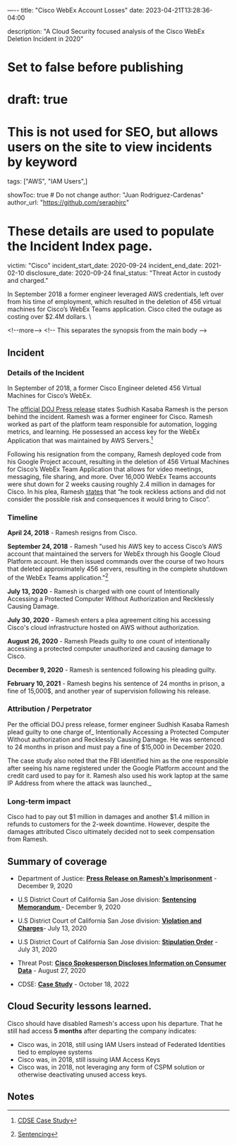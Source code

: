 —--
title: "Cisco WebEx Account Losses"
date: 2023-04-21T13:28:36-04:00

description: "A Cloud Security focused analysis of the Cisco WebEx Deletion Incident in 2020"

# Set to false before publishing
# draft: true

# This is not used for SEO, but allows users on the site to view incidents by keyword
tags: ["AWS", "IAM Users",]

showToc: true # Do not change
author: "Juan Rodriguez-Cardenas"
author_url: "https://github.com/seraphjrc"

# These details are used to populate the Incident Index page.
victim: "Cisco"
incident_start_date: 2020-09-24
incident_end_date: 2021-02-10
disclosure_date: 2020-09-24
final_status: "Threat Actor in custody and charged."

 
In September 2018 a former engineer leveraged AWS credentials, left over from his time of employment, which resulted in the deletion of 456 virtual machines for Cisco’s WebEx Teams application. Cisco cited the outage as costing over $2.4M dollars.  \


&lt;!--more--> &lt;!-- This separates the synopsis from the main body -->


## Incident


### Details of the Incident

In September of 2018, a former Cisco Engineer deleted 456 Virtual Machines for Cisco’s WebEx.  


The [official DOJ Press release](https://www.justice.gov/usao-ndca/pr/san-jose-man-sentenced-two-years-imprisonment-damaging-cisco-s-network) states Sudhish Kasaba Ramesh is the person behind the incident. Ramesh was a former engineer for Cisco. Ramesh worked as part of the platform team responsible for automation, logging metrics, and learning. He possessed an access key for the WebEx Application that was maintained by AWS Servers.[^1] 

Following his resignation from the company, Ramesh deployed code from his Google Project account, resulting in the deletion of 456 Virtual Machines for Cisco’s WebEx Team Application that allows for video meetings, messaging, file sharing, and more. Over 16,000 WebEx Teams accounts were shut down for 2 weeks causing roughly 2.4 million in damages for Cisco. In his plea, Ramesh [states](https://www.google.com/url?q=https://www.justice.gov/usao-ndca/pr/san-jose-man-sentenced-two-years-imprisonment-damaging-cisco-s-network&sa=D&source=docs&ust=1681955435174552&usg=AOvVaw1efeqpUAGtW0FmNrnadl0H) that “he took reckless actions and did not consider the possible risk and consequences it would bring to Cisco”.  
 



### Timeline



**April 24, 2018** - Ramesh resigns from Cisco.

**September 24, 2018** - Ramesh "used his AWS key to access Cisco’s AWS account that maintained the servers for WebEx through his Google Cloud Platform account. He then issued commands over the course of two hours that deleted approximately 456 servers, resulting in the complete shutdown of the WebEx Teams application."[^2]
 
**July 13, 2020** - Ramesh is charged with one count of  Intentionally Accessing a Protected Computer Without Authorization and Recklessly Causing Damage.

**July 30, 2020** - Ramesh enters a plea agreement citing his accessing Cisco's cloud infrastructure hosted on AWS without authorization.
 
**August 26, 2020** - Ramesh Pleads guilty to one count of intentionally accessing a protected computer unauthorized and causing damage to Cisco.

**December 9, 2020** - Ramesh is sentenced following his pleading guilty.

**February 10, 2021** - Ramesh begins his sentence of 24 months in prison, a fine of 15,000$, and another year of supervision following his release.



### Attribution / Perpetrator

Per the official DOJ press release, former engineer Sudhish Kasaba Ramesh plead guilty to one charge of_ Intentionally Accessing a Protected Computer Without authorization and Recklessly Causing Damage. He was sentenced to 24 months in prison and must pay a fine of $15,000 in December 2020. 
 
The case study also noted that the FBI identified him as the one responsible after seeing his name registered under the Google Platform account and the credit card used to pay for it. Ramesh also used his work laptop at the same IP Address from where the attack was launched._


### Long-term impact


Cisco had to pay out $1 million in damages and another $1.4 million in refunds to customers for the 2-week downtime. However, despite the damages attributed Cisco ultimately decided not to seek compensation from Ramesh.


## Summary of coverage


* Department of Justice: **[Press Release on Ramesh's Imprisonment](https://www.justice.gov/usao-ndca/pr/san-jose-man-sentenced-two-years-imprisonment-damaging-cisco-s-network)** - December 9, 2020 

* U.S District Court of California San Jose division: **[Sentencing Memorandum ](https://dd80b675424c132b90b3-e48385e382d2e5d17821a5e1d8e4c86b.ssl.cf1.rackcdn.com/external/showtemp-4.pdf)**- December 9, 2020 

* U.S District Court of California San Jose division: **[Violation and Charges](https://storage.courtlistener.com/recap/gov.uscourts.cand.362365/gov.uscourts.cand.362365.1.0.pdf)**- July 13, 2020 

* U.S District Court of California San Jose division: **[Stipulation Order](https://storage.courtlistener.com/recap/gov.uscourts.cand.362365/gov.uscourts.cand.362365.9.0.pdf)** - July 31, 2020 

* Threat Post: **[Cisco Spokesperson Discloses Information on Consumer Data](https://threatpost.com/ex-cisco-employee-pleads-guilty-to-deleting-16k-webex-teams-accounts/158748/)** - August 27, 2020 

* CDSE: **[Case Study](https://www.cdse.edu/Portals/124/Documents/casestudies/case-study-sudhish-kasaba-ramesh.pdf)** - October 18, 2022 






## Cloud Security lessons learned.

Cisco should have disabled Ramesh's access upon his departure. That he still had access **5 months** after departing the company indicates:



* Cisco was, in 2018, still using IAM Users instead of Federated Identities tied to employee systems
* Cisco was, in 2018, still issuing IAM Access Keys
* Cisco was, in 2018, not leveraging any form of CSPM solution or otherwise deactivating unused access keys. 

<!-- Footnotes themselves at the bottom. -->
## Notes

[^1]:
    [ ](https://www.cdse.edu/Portals/124/Documents/casestudies/case-study-sudhish-kasaba-ramesh.pdf)<span style="text-decoration:underline;">CDSE Case Study</span>

[^2]:
     [Sentencing](https://www.justice.gov/usao-ndca/pr/san-jose-man-sentenced-two-years-imprisonment-damaging-cisco-s-network)
